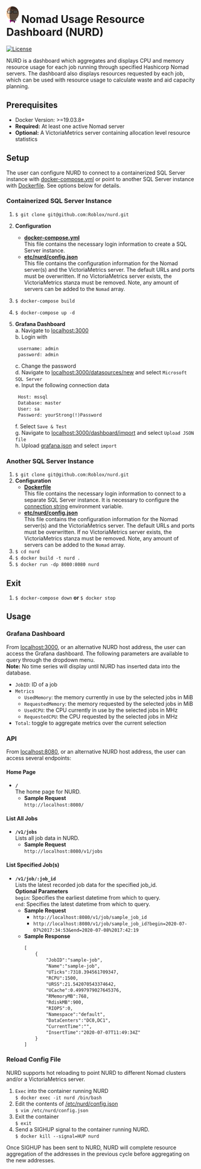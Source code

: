 # <img src="NURD.png" width="33" height="44" alt=":NURD:" class="emoji" title=":NURD:"/> Nomad Usage Resource Dashboard (NURD)
[![License](https://img.shields.io/badge/License-Apache%202.0-blue.svg)](https://github.com/Roblox/nurd/blob/master/LICENSE)

NURD is a dashboard which aggregates and displays CPU and memory resource usage for each job running through specified Hashicorp Nomad servers. The dashboard also displays resources requested by each job, which can be used with resource usage to calculate waste and aid capacity planning. 

## Prerequisites
* Docker Version: >=19.03.8+
* **Required:** At least one active Nomad server
* **Optional:** A VictoriaMetrics server containing allocation level resource statistics

## Setup
The user can configure NURD to connect to a containerized SQL Server instance with [docker-compose.yml](https://github.com/Roblox/nurd/blob/master/docker-compose.yml) or point to another SQL Server instance with [Dockerfile](https://github.com/Roblox/nurd/blob/master/Dockerfile). See options below for details. 

### Containerized SQL Server Instance
1. `$ git clone git@github.com:Roblox/nurd.git`
2. **Configuration**<br>
    * **[docker-compose.yml](https://github.com/Roblox/nurd/blob/master/docker-compose.yml)**<br>
        This file contains the necessary login information to create a SQL Server instance.
    * **[etc/nurd/config.json](https://github.com/Roblox/nurd/blob/master/etc/nurd/config.json)**<br>
        This file contains the configuration information for the Nomad server(s) and the VictoriaMetrics server. The default URLs and ports must be overwritten. If no VictoriaMetrics server exists, the VictoriaMetrics stanza must be removed. Note, any amount of servers can be added to the `Nomad` array.
4. `$ docker-compose build`
5. `$ docker-compose up -d`
6. **Grafana Dashboard**<br>
    a. Navigate to [localhost:3000](http://localhost:3000)<br>
    b. Login with
        
        username: admin
        password: admin
    c. Change the password<br>
    d. Navigate to [localhost:3000/datasources/new](http://localhost:3000/datasources/new) and select `Microsoft SQL Server`<br>
    e. Input the following connection data

        Host: mssql
        Database: master
        User: sa
        Password: yourStrong(!)Password
    f. Select `Save & Test`<br>
    g. Navigate to [localhost:3000/dashboard/import](http://localhost:3000/dashboard/import) and select `Upload JSON file`<br>
    h. Upload [grafana.json](https://github.com/Roblox/nurd/blob/master/grafana.json) and select `import`<br>


### Another SQL Server Instance
1. `$ git clone git@github.com:Roblox/nurd.git`
2. **Configuration**<br>
    * **[Dockerfile](https://github.com/Roblox/nurd/blob/master/Dockerfile)**<br>
        This file contains the necessary login information to connect to a separate SQL Server instance. It is necessary to configure the [connection string](https://github.com/Roblox/nurd/blob/master/Dockerfile#L5)  environment variable.
    * **[etc/nurd/config.json](https://github.com/Roblox/nurd/blob/master/etc/nurd/config.json)**<br>
        This file contains the configuration information for the Nomad server(s) and the VictoriaMetrics server. The default URLs and ports must be overwritten. If no VictoriaMetrics server exists, the VictoriaMetrics stanza must be removed. Note, any amount of servers can be added to the `Nomad` array.
3. `$ cd nurd`
4. `$ docker build -t nurd .`
5. `$ docker run -dp 8080:8080 nurd`

## Exit
1. `$ docker-compose down` __or__ `$ docker stop`

## Usage
### Grafana Dashboard
From [localhost:3000](http://localhost:3000), or an alternative NURD host address, the user can access the Grafana dashboard. The following parameters are available to query through the dropdown menu.<br>
**Note:** No time series will display until NURD has inserted data into the database.<br>
* `JobID`: ID of a job
* `Metrics`
    * `UsedMemory`: the memory currently in use by the selected jobs in MiB
    * `RequestedMemory`: the memory requested by the selected jobs in MiB
    * `UsedCPU`: the CPU currently in use by the selected jobs in MHz
    * `RequestedCPU`: the CPU requested by the selected jobs in MHz
* `Total`: toggle to aggregate metrics over the current selection

### API
From [localhost:8080](http://localhost:8080), or an alternative NURD host address, the user can access several endpoints:

#### Home Page
* **`/`**<br>
The home page for NURD.
    * **Sample Request**<br>
    `http://localhost:8080/`

#### List All Jobs
* **`/v1/jobs`**<br>
Lists all job data in NURD.
    * **Sample Request**<br>
    `http://localhost:8080/v1/jobs`

#### List Specified Job(s)
* **`/v1/job/:job_id`**<br>
Lists the latest recorded job data for the specified job_id.<br>
**Optional Parameters**<br>
`begin`: Specifies the earliest datetime from which to query.<br>
`end`: Specifies the latest datetime from which to query.<br>
    * **Sample Request**<br>
        * `http://localhost:8080/v1/job/sample_job_id`<br>
        * `http://localhost:8080/v1/job/sample_job_id?begin=2020-07-07%2017:34:53&end=2020-07-08%2017:42:19`
    * **Sample Response**<br>
        ```
        [
            {
                "JobID":"sample-job",
                "Name":"sample-job",
                "UTicks":7318.394561709347,
                "RCPU":1500,
                "URSS":21.542070543374642,
                "UCache":0.4997979027645376,
                "RMemoryMB":768,
                "RdiskMB":900,
                "RIOPS":0,
                "Namespace":"default",
                "DataCenters":"DC0,DC1",
                "CurrentTime":"",
                "InsertTime":"2020-07-07T11:49:34Z"
            }
        ]
        ```
### Reload Config File
NURD supports hot reloading to point NURD to different Nomad clusters and/or a VictoriaMetrics server.

1. `Exec` into the container running NURD<br>
    `$ docker exec -it nurd /bin/bash`
2. Edit the contents of [/etc/nurd/config.json](https://github.com/Roblox/nurd/blob/master/etc/nurd/config.json)<br>
    `$ vim /etc/nurd/config.json`
3. Exit the container<br>
    `$ exit`
3. Send a SIGHUP signal to the container running NURD.<br>
    `$ docker kill --signal=HUP nurd`

Once SIGHUP has been sent to NURD, NURD will complete resource aggregation of the addresses in the previous cycle before aggregating on the new addresses. 